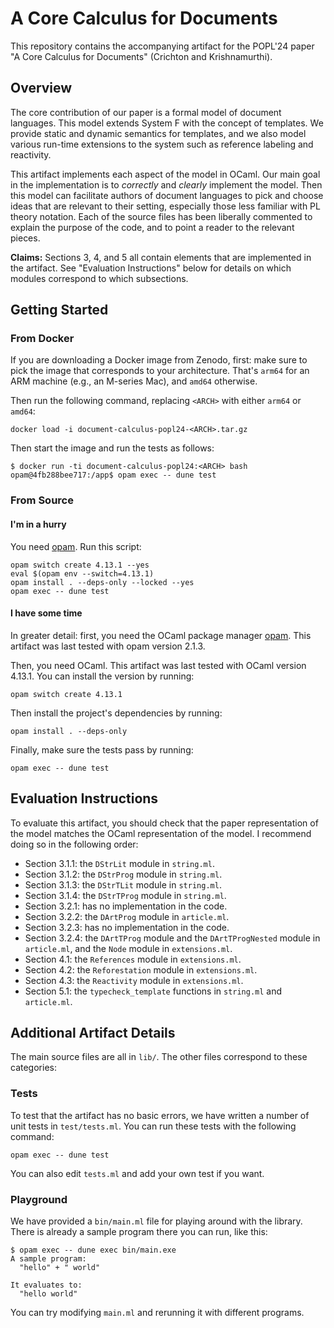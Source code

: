 # A Core Calculus for Documents

This repository contains the accompanying artifact for the POPL'24 paper "A Core Calculus for Documents" (Crichton and Krishnamurthi). 

## Overview

The core contribution of our paper is a formal model of document languages. This model extends System F with the concept of templates. We provide static and dynamic semantics for templates, and we also model various run-time extensions to the system such as reference labeling and reactivity.

This artifact implements each aspect of the model in OCaml. Our main goal in the implementation is to *correctly* and *clearly* implement the model. Then this model can facilitate authors of document languages to pick and choose ideas that are relevant to their setting, especially those less familiar with PL theory notation. Each of the source files has been liberally commented to explain the purpose of the code, and to point a reader to the relevant pieces.

**Claims:** Sections 3, 4, and 5 all contain elements that are implemented in the artifact. See "Evaluation Instructions" below for details on which modules correspond to which subsections.

## Getting Started

### From Docker

If you are downloading a Docker image from Zenodo, first: make sure to pick the image that corresponds to your architecture. That's `arm64` for an ARM machine (e.g., an M-series Mac), and `amd64` otherwise.

Then run the following command, replacing `<ARCH>` with either `arm64` or `amd64`:

```
docker load -i document-calculus-popl24-<ARCH>.tar.gz
```

Then start the image and run the tests as follows:

```
$ docker run -ti document-calculus-popl24:<ARCH> bash
opam@4fb288bee717:/app$ opam exec -- dune test
```

### From Source

#### I'm in a hurry

You need [opam]. Run this script:

```
opam switch create 4.13.1 --yes
eval $(opam env --switch=4.13.1)
opam install . --deps-only --locked --yes
opam exec -- dune test
```

#### I have some time

In greater detail: first, you need the OCaml package manager [opam]. This artifact was last tested with opam version 2.1.3.

Then, you need OCaml. This artifact was last tested with OCaml version 4.13.1. You can install the version by running:

```
opam switch create 4.13.1
```

Then install the project's dependencies by running:

```
opam install . --deps-only
```

Finally, make sure the tests pass by running:

```
opam exec -- dune test
```

## Evaluation Instructions

To evaluate this artifact, you should check that the paper representation of the model matches the OCaml representation of the model. I recommend doing so in the following order:

* Section 3.1.1: the `DStrLit` module in `string.ml`.
* Section 3.1.2: the `DStrProg` module in `string.ml`.
* Section 3.1.3: the `DStrTLit` module in `string.ml`.
* Section 3.1.4: the `DStrTProg` module in `string.ml`.
* Section 3.2.1: has no implementation in the code.
* Section 3.2.2: the `DArtProg` module in `article.ml`.
* Section 3.2.3: has no implementation in the code.
* Section 3.2.4: the `DArtTProg` module and the `DArtTProgNested` module in `article.ml`, and the `Node` module in `extensions.ml`.
* Section 4.1: the `References` module in `extensions.ml`.
* Section 4.2: the `Reforestation` module in `extensions.ml`.
* Section 4.3: the `Reactivity` module in `extensions.ml`.
* Section 5.1: the `typecheck_template` functions in `string.ml` and `article.ml`.

## Additional Artifact Details

The main source files are all in `lib/`. The other files correspond to these categories:

### Tests

To test that the artifact has no basic errors, we have written a number of unit tests in `test/tests.ml`. You can run these tests with the following command:

```
opam exec -- dune test
```

You can also edit `tests.ml` and add your own test if you want.

### Playground

We have provided a `bin/main.ml` file for playing around with the library. 
There is already a sample program there you can run, like this:

```
$ opam exec -- dune exec bin/main.exe
A sample program:
  "hello" + " world"

It evaluates to:
  "hello world"
```

You can try modifying `main.ml` and rerunning it with different programs.

[opam]: https://opam.ocaml.org/doc/Install.html
